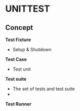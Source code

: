 # UNITTEST
## Concept
**Test Fixture**
- Setup & Shutdown

**Test Case**
- Test unit

**Test suite**
- The set of tests and test suite
- 

**Test Runner**
